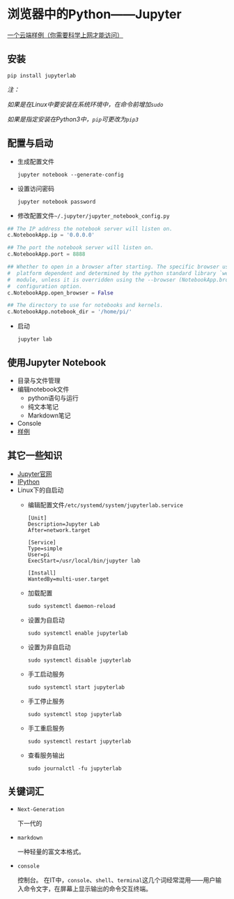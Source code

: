 # 浏览器中的Python——Jupyter

[一个云端样例（你需要科学上网才能访问）](https://colab.research.google.com/github/tensorflow/docs/blob/r2.0rc/site/en/tutorials/keras/basic_classification.ipynb)

## 安装

`pip install jupyterlab`

*注：*

*如果是在Linux中要安装在系统环境中，在命令前增加`sudo `*

*如果是指定安装在Python3中，`pip`可更改为`pip3`*

## 配置与启动

- 生成配置文件

  `jupyter notebook --generate-config`

- 设置访问密码

  `jupyter notebook password`

- 修改配置文件`~/.jupyter/jupyter_notebook_config.py`

```python
## The IP address the notebook server will listen on.
c.NotebookApp.ip = '0.0.0.0'

## The port the notebook server will listen on.
c.NotebookApp.port = 8888

## Whether to open in a browser after starting. The specific browser used is
#  platform dependent and determined by the python standard library `webbrowser`
#  module, unless it is overridden using the --browser (NotebookApp.browser)
#  configuration option.
c.NotebookApp.open_browser = False

## The directory to use for notebooks and kernels.
c.NotebookApp.notebook_dir = '/home/pi/'

```

- 启动

  `jupyter lab`

## 使用Jupyter Notebook
- 目录与文件管理
- 编辑notebook文件
    + python语句与运行
    + 纯文本笔记
    + Markdown笔记
- Console
- [样例](programs/jupyter样例.ipynb)

## 其它一些知识
- [Jupyter官网](https://jupyter.org/)
- [IPython](https://ipython.org/)
- Linux下的自启动
    + 编辑配置文件`/etc/systemd/system/jupyterlab.service`

        ```init
        [Unit]
        Description=Jupyter Lab
        After=network.target

        [Service]
        Type=simple
        User=pi
        ExecStart=/usr/local/bin/jupyter lab

        [Install]
        WantedBy=multi-user.target
        ```

    + 加载配置

      `sudo systemctl daemon-reload`

    + 设置为自启动

      `sudo systemctl enable jupyterlab`

    + 设置为非自启动

      `sudo systemctl disable jupyterlab`

    + 手工启动服务

      `sudo systemctl start jupyterlab`

    + 手工停止服务

      `sudo systemctl stop jupyterlab`

    + 手工重启服务

      `sudo systemctl restart jupyterlab`

    + 查看服务输出

      `sudo journalctl -fu jupyterlab`

## 关键词汇
- `Next-Generation`

  下一代的

- `markdown`

  一种轻量的富文本格式。

- `console`

  控制台。 在IT中，`console`、`shell`、`terminal`这几个词经常混用——用户输入命令文字，在屏幕上显示输出的命令交互终端。

